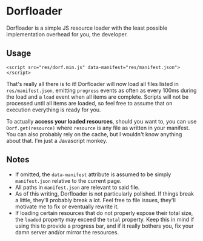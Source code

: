 # Dorfloader

Dorfloader is a simple JS resource loader with the least possible implementation overhead for you, the developer.

## Usage

    <script src="res/dorf.min.js" data-manifest="res/manifest.json"></script>

That's really all there is to it! Dorfloader will now load all files listed in `res/manifest.json`, emitting `progress` events as often as every 100ms during the load and a `load` event when all items are complete. Scripts will not be processed until all items are loaded, so feel free to assume that on execution everything is ready for you.

To actually **access your loaded resources**, should you want to, you can use `Dorf.get(resource)` where `resource` is any file as written in your manifest. You can also probably rely on the cache, but I wouldn't know anything about that. I'm just a Javascript monkey.

## Notes

* If omitted, the `data-manifest` attribute is assumed to be simply `manifest.json` relative to the current page.
* All paths in `manifest.json` are relevant to said file.
* As of this writing, Dorfloader is not particularly polished. If things break a little, they'll probably break a lot. Feel free to file issues, they'll motivate me to fix or eventually rewrite it.
* If loading certain resources that do not properly expose their total size, the `loaded` property may exceed the `total` property. Keep this in mind if using this to provide a progress bar, and if it really bothers you, fix your damn server and/or mirror the resources.